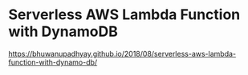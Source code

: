 # Serverless AWS Lambda Function with DynamoDB

https://bhuwanupadhyay.github.io/2018/08/serverless-aws-lambda-function-with-dynamo-db/
